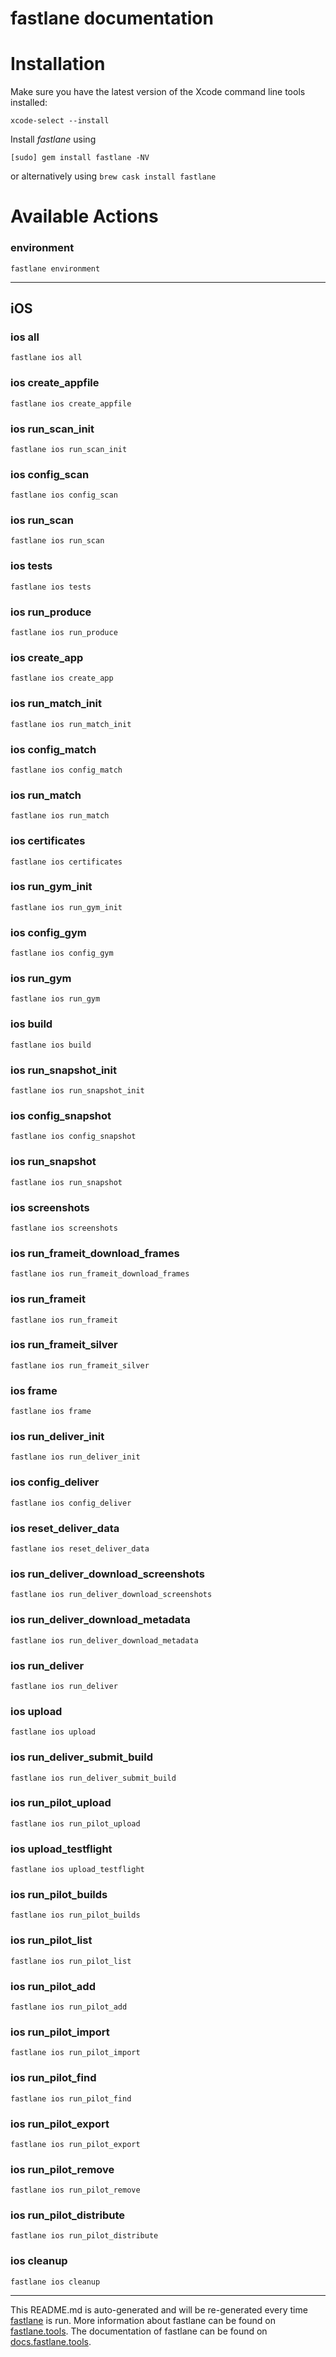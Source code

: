 fastlane documentation
================
# Installation

Make sure you have the latest version of the Xcode command line tools installed:

```
xcode-select --install
```

Install _fastlane_ using
```
[sudo] gem install fastlane -NV
```
or alternatively using `brew cask install fastlane`

# Available Actions
### environment
```
fastlane environment
```


----

## iOS
### ios all
```
fastlane ios all
```

### ios create_appfile
```
fastlane ios create_appfile
```

### ios run_scan_init
```
fastlane ios run_scan_init
```

### ios config_scan
```
fastlane ios config_scan
```

### ios run_scan
```
fastlane ios run_scan
```

### ios tests
```
fastlane ios tests
```

### ios run_produce
```
fastlane ios run_produce
```

### ios create_app
```
fastlane ios create_app
```

### ios run_match_init
```
fastlane ios run_match_init
```

### ios config_match
```
fastlane ios config_match
```

### ios run_match
```
fastlane ios run_match
```

### ios certificates
```
fastlane ios certificates
```

### ios run_gym_init
```
fastlane ios run_gym_init
```

### ios config_gym
```
fastlane ios config_gym
```

### ios run_gym
```
fastlane ios run_gym
```

### ios build
```
fastlane ios build
```

### ios run_snapshot_init
```
fastlane ios run_snapshot_init
```

### ios config_snapshot
```
fastlane ios config_snapshot
```

### ios run_snapshot
```
fastlane ios run_snapshot
```

### ios screenshots
```
fastlane ios screenshots
```

### ios run_frameit_download_frames
```
fastlane ios run_frameit_download_frames
```

### ios run_frameit
```
fastlane ios run_frameit
```

### ios run_frameit_silver
```
fastlane ios run_frameit_silver
```

### ios frame
```
fastlane ios frame
```

### ios run_deliver_init
```
fastlane ios run_deliver_init
```

### ios config_deliver
```
fastlane ios config_deliver
```

### ios reset_deliver_data
```
fastlane ios reset_deliver_data
```

### ios run_deliver_download_screenshots
```
fastlane ios run_deliver_download_screenshots
```

### ios run_deliver_download_metadata
```
fastlane ios run_deliver_download_metadata
```

### ios run_deliver
```
fastlane ios run_deliver
```

### ios upload
```
fastlane ios upload
```

### ios run_deliver_submit_build
```
fastlane ios run_deliver_submit_build
```

### ios run_pilot_upload
```
fastlane ios run_pilot_upload
```

### ios upload_testflight
```
fastlane ios upload_testflight
```

### ios run_pilot_builds
```
fastlane ios run_pilot_builds
```

### ios run_pilot_list
```
fastlane ios run_pilot_list
```

### ios run_pilot_add
```
fastlane ios run_pilot_add
```

### ios run_pilot_import
```
fastlane ios run_pilot_import
```

### ios run_pilot_find
```
fastlane ios run_pilot_find
```

### ios run_pilot_export
```
fastlane ios run_pilot_export
```

### ios run_pilot_remove
```
fastlane ios run_pilot_remove
```

### ios run_pilot_distribute
```
fastlane ios run_pilot_distribute
```

### ios cleanup
```
fastlane ios cleanup
```


----

This README.md is auto-generated and will be re-generated every time [fastlane](https://fastlane.tools) is run.
More information about fastlane can be found on [fastlane.tools](https://fastlane.tools).
The documentation of fastlane can be found on [docs.fastlane.tools](https://docs.fastlane.tools).
